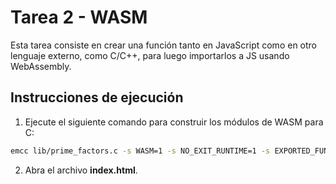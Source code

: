 # Tarea 2 - WASM

Esta tarea consiste en crear una función tanto en JavaScript como en otro lenguaje externo, como C/C++, para luego importarlos a JS usando WebAssembly.

## Instrucciones de ejecución

1. Ejecute el siguiente comando para construir los módulos de WASM para C:
```bash
emcc lib/prime_factors.c -s WASM=1 -s NO_EXIT_RUNTIME=1 -s EXPORTED_FUNCTIONS=_getPrimeFactors,_free -o func/prime_factor.js -s 'EXPORTED_RUNTIME_METHODS=["cwrap"]' -s ALLOW_MEMORY_GROWTH -s WASM_BIGINT
```

2. Abra el archivo **index.html**.

